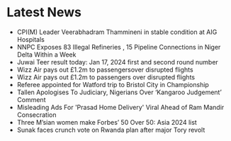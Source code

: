 # Latest News
-  CPI(M) Leader Veerabhadram Thammineni in stable condition at AIG Hospitals
-  NNPC Exposes 83 Illegal Refineries , 15 Pipeline Connections in Niger Delta Within a Week
-  Juwai Teer result today: Jan 17, 2024 first and second round number
-  Wizz Air pays out £1.2m to passengersover disrupted flights
-  Wizz Air pays out £1.2m to passengers over disrupted flights
-  Referee appointed for Watford trip to Bristol City in Championship
-  Tallen Apologises To Judiciary, Nigerians Over ‘Kangaroo Judgement’ Comment
-  Misleading Ads For 'Prasad Home Delivery' Viral Ahead of Ram Mandir Consecration
-  Three M’sian women make Forbes’ 50 Over 50: Asia 2024 list
-  Sunak faces crunch vote on Rwanda plan after major Tory revolt
